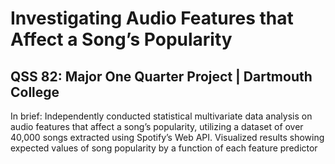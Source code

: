# Investigating Audio Features that Affect a Song’s Popularity

## QSS 82: Major One Quarter Project | Dartmouth College
In brief: Independently conducted statistical multivariate data analysis on audio features that affect a song’s popularity, utilizing a dataset of over 40,000 songs extracted using Spotify’s Web API. Visualized results showing expected values of song popularity by a function of each feature predictor
